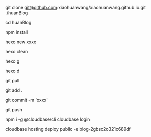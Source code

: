 git clone git@github.com:xiaohuanwang/xiaohuanwang.github.io.git ./huanBlog

cd huanBlog

npm install

hexo new xxxx

hexo clean

hexo g

hexo d

git pull

git add .

git commit -m 'xxxx'

git push

npm i -g @cloudbase/cli
cloudbase login

cloudbase hosting deploy public -e blog-2gbsc2o321c689df

